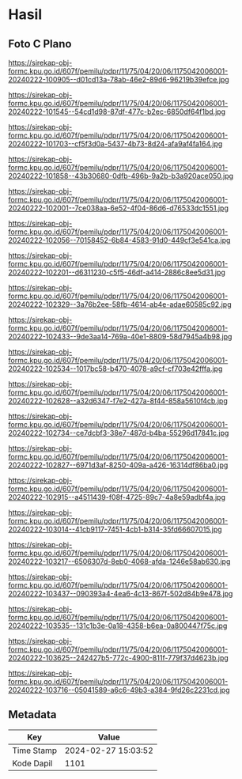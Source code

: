 # Hasil

## Foto C Plano

https://sirekap-obj-formc.kpu.go.id/607f/pemilu/pdpr/11/75/04/20/06/1175042006001-20240222-100905--d01cd13a-78ab-46e2-89d6-96219b39efce.jpg

https://sirekap-obj-formc.kpu.go.id/607f/pemilu/pdpr/11/75/04/20/06/1175042006001-20240222-101545--54cd1d98-87df-477c-b2ec-6850df64f1bd.jpg

https://sirekap-obj-formc.kpu.go.id/607f/pemilu/pdpr/11/75/04/20/06/1175042006001-20240222-101703--cf5f3d0a-5437-4b73-8d24-afa9af4fa164.jpg

https://sirekap-obj-formc.kpu.go.id/607f/pemilu/pdpr/11/75/04/20/06/1175042006001-20240222-101858--43b30680-0dfb-496b-9a2b-b3a920ace050.jpg

https://sirekap-obj-formc.kpu.go.id/607f/pemilu/pdpr/11/75/04/20/06/1175042006001-20240222-102001--7ce038aa-6e52-4f04-86d6-d76533dc1551.jpg

https://sirekap-obj-formc.kpu.go.id/607f/pemilu/pdpr/11/75/04/20/06/1175042006001-20240222-102056--70158452-6b84-4583-91d0-449cf3e541ca.jpg

https://sirekap-obj-formc.kpu.go.id/607f/pemilu/pdpr/11/75/04/20/06/1175042006001-20240222-102201--d6311230-c5f5-46df-a414-2886c8ee5d31.jpg

https://sirekap-obj-formc.kpu.go.id/607f/pemilu/pdpr/11/75/04/20/06/1175042006001-20240222-102329--3a76b2ee-58fb-4614-ab4e-adae60585c92.jpg

https://sirekap-obj-formc.kpu.go.id/607f/pemilu/pdpr/11/75/04/20/06/1175042006001-20240222-102433--9de3aa14-769a-40e1-8809-58d7945a4b98.jpg

https://sirekap-obj-formc.kpu.go.id/607f/pemilu/pdpr/11/75/04/20/06/1175042006001-20240222-102534--1017bc58-b470-4078-a9cf-cf703e42fffa.jpg

https://sirekap-obj-formc.kpu.go.id/607f/pemilu/pdpr/11/75/04/20/06/1175042006001-20240222-102628--a32d6347-f7e2-427a-8f44-858a5610f4cb.jpg

https://sirekap-obj-formc.kpu.go.id/607f/pemilu/pdpr/11/75/04/20/06/1175042006001-20240222-102734--ce7dcbf3-38e7-487d-b4ba-55296d17841c.jpg

https://sirekap-obj-formc.kpu.go.id/607f/pemilu/pdpr/11/75/04/20/06/1175042006001-20240222-102827--6971d3af-8250-409a-a426-16314df86ba0.jpg

https://sirekap-obj-formc.kpu.go.id/607f/pemilu/pdpr/11/75/04/20/06/1175042006001-20240222-102915--a4511439-f08f-4725-89c7-4a8e59adbf4a.jpg

https://sirekap-obj-formc.kpu.go.id/607f/pemilu/pdpr/11/75/04/20/06/1175042006001-20240222-103014--41cb9117-7451-4cb1-b314-35fd66607015.jpg

https://sirekap-obj-formc.kpu.go.id/607f/pemilu/pdpr/11/75/04/20/06/1175042006001-20240222-103217--6506307d-8eb0-4068-afda-1246e58ab630.jpg

https://sirekap-obj-formc.kpu.go.id/607f/pemilu/pdpr/11/75/04/20/06/1175042006001-20240222-103437--090393a4-4ea6-4c13-867f-502d84b9e478.jpg

https://sirekap-obj-formc.kpu.go.id/607f/pemilu/pdpr/11/75/04/20/06/1175042006001-20240222-103535--131c1b3e-0a18-4358-b6ea-0a800447f75c.jpg

https://sirekap-obj-formc.kpu.go.id/607f/pemilu/pdpr/11/75/04/20/06/1175042006001-20240222-103625--242427b5-772c-4900-811f-779f37d4623b.jpg

https://sirekap-obj-formc.kpu.go.id/607f/pemilu/pdpr/11/75/04/20/06/1175042006001-20240222-103716--05041589-a6c6-49b3-a384-9fd26c2231cd.jpg


## Metadata

| Key        | Value               |
| ---------- | ------------------- |
| Time Stamp | 2024-02-27 15:03:52 |
| Kode Dapil | 1101                |



